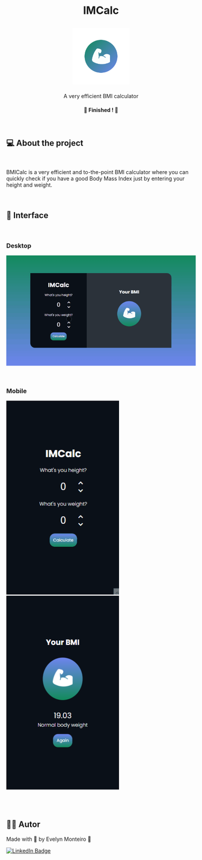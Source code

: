 <h1 align="center">IMCalc</h1>

<h2 align="center">
    <img alt="Decbase" title="Decbase" src="images/Logo.png" height="150" />
</h2>

<p align="center">A very efficient BMI calculator</p>

<h4 align="center"> 
	🚧  Finished ! 🚧
</h4>

<br>

## 💻 About the project

<br>

BMICalc is a very efficient and to-the-point BMI calculator where you can quickly check if you have a good Body Mass Index just by entering your height and weight.

<br>

## 🎨 Interface

<br>

### Desktop

<p>
  <img alt="Mobile IMCalc Interface" title="MobileIMCalc" src="images/IMCalc-Desktop.gif" width="700px">
</p>

<br>

### Mobile

<p>
    <img alt="Mobile IMCalc Interface" title="MobileIMCalc" src="images/IMCalc-Mobile.gif" width="300px" height="515">
    <img alt="Mobile IMCalc Interface" title="MobileIMCalc" src="images/IMCalc-Image-Mobile.png" width="300px" height="515">
</p>

<br>

<br>

## 👩🏻 Autor

Made with 💜 by Evelyn Monteiro 👋
<br>

[![LinkedIn Badge](https://img.shields.io/badge/-Evelyn_Monteiro-blue?style=flat-square&logo=Linkedin&logoColor=white&link=https://www.linkedin.com/in/evelyn-monteiro-5b61981b3/)](https://www.linkedin.com/in/evelyn-monteiro-5b61981b3/)
